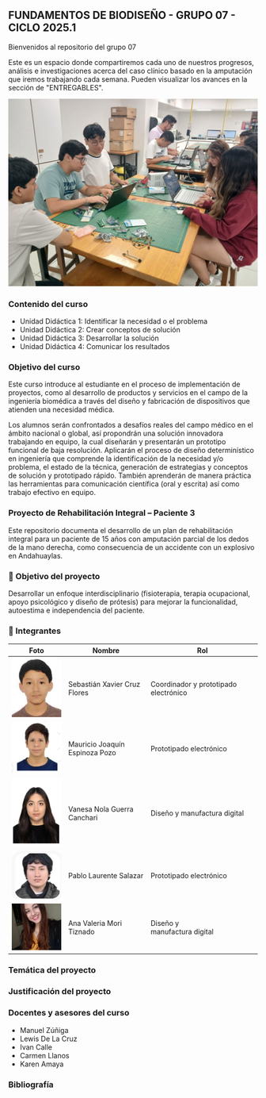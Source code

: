 ## FUNDAMENTOS DE BIODISEÑO - GRUPO 07 - CICLO 2025.1

Bienvenidos al repositorio del grupo 07 

Este es un espacio donde compartiremos cada uno de nuestros progresos, análisis e investigaciones acerca del caso clínico basado en la amputación que iremos trabajando cada semana. Pueden visualizar los avances en la sección de "ENTREGABLES". 

<img src="multimedia/GRUPO.jpg" width="550">
 

### Contenido del curso
- Unidad Didáctica 1: Identificar la necesidad o el problema
- Unidad Didáctica 2: Crear conceptos de solución
- Unidad Didáctica 3: Desarrollar la solución
- Unidad Didáctica 4: Comunicar los resultados

### Objetivo del curso

Este curso introduce al estudiante en el proceso de implementación de proyectos, como al desarrollo de productos y servicios en el campo de la ingeniería biomédica a través del diseño y fabricación de dispositivos que atienden una necesidad médica.

Los alumnos serán confrontados a desafíos reales del campo médico en el ámbito nacional o global, así propondrán una solución innovadora trabajando en equipo, la cual diseñarán y presentarán un prototipo funcional de baja resolución. Aplicarán el proceso de diseño determinístico en ingeniería que comprende la identificación de la necesidad y/o problema, el estado de la técnica, generación de estrategias y conceptos de solución y prototipado rápido. También aprenderán de manera práctica las herramientas para comunicación científica (oral y escrita) así como trabajo efectivo en equipo.

### Proyecto de Rehabilitación Integral – Paciente 3

Este repositorio documenta el desarrollo de un plan de rehabilitación integral para un paciente de 15 años con amputación parcial de los dedos de la mano derecha, como consecuencia de un accidente con un explosivo en Andahuaylas.

### 🧠 Objetivo del proyecto
Desarrollar un enfoque interdisciplinario (fisioterapia, terapia ocupacional, apoyo psicológico y diseño de prótesis) para mejorar la funcionalidad, autoestima e independencia del paciente.


### 👥 Integrantes

| Foto  | Nombre                        | Rol                                |
|-------|-------------------------------|------------------------------------|
| <img src="multimedia/sebastian.jpg" width="150"> | Sebastián Xavier Cruz Flores     | Coordinador y prototipado electrónico |
| <img src="multimedia/mauricio.jpg" width="150">  | Mauricio Joaquín Espinoza Pozo   | Prototipado electrónico           |
| <img src="multimedia/vanesa.jpg" width="150">    | Vanesa Nola Guerra Canchari      | Diseño y manufactura digital      |
| <img src="multimedia/pablo.jpg" width="150">     | Pablo Laurente Salazar           | Prototipado electrónico           |
| <img src="multimedia/ana_valeria.jpg" width="150"> | Ana Valeria Mori Tiznado        | Diseño y manufactura digital      |

### Temática del proyecto

### Justificación del proyecto 

### Docentes y asesores del curso

- Manuel Zúñiga 
- Lewis De La Cruz
- Ivan Calle
- Carmen Llanos
- Karen Amaya

### Bibliografía




